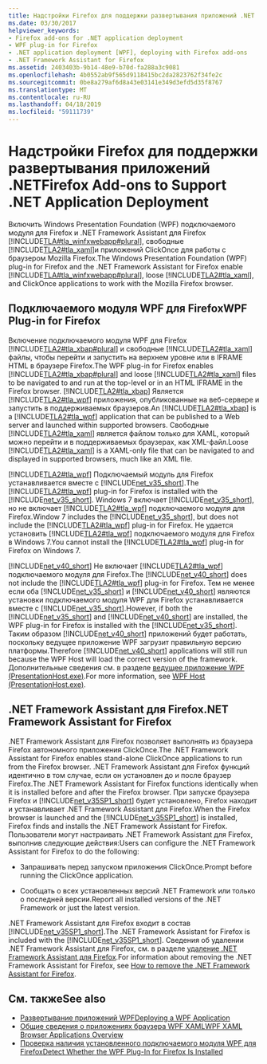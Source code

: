 ```yaml
---
title: Надстройки Firefox для поддержки развертывания приложений .NET
ms.date: 03/30/2017
helpviewer_keywords:
- Firefox add-ons for .NET application deployment
- WPF plug-in for Firefox
- .NET application deployment [WPF], deploying with Firefox add-ons
- .NET Framework Assistant for Firefox
ms.assetid: 2403403b-9b14-48e9-b70d-fa288a3c9081
ms.openlocfilehash: 4b0552ab9f565d9118415bc2da2823762f34fe2c
ms.sourcegitcommit: 0be8a279af6d8a43e03141e349d3efd5d35f8767
ms.translationtype: MT
ms.contentlocale: ru-RU
ms.lasthandoff: 04/18/2019
ms.locfileid: "59111739"
---
```

# <a name="firefox-add-ons-to-support-net-application-deployment"></a><span data-ttu-id="bbc44-102">Надстройки Firefox для поддержки развертывания приложений .NET</span><span class="sxs-lookup"><span data-stu-id="bbc44-102">Firefox Add-ons to Support .NET Application Deployment</span></span>
<span data-ttu-id="bbc44-103">Включить Windows Presentation Foundation (WPF) подключаемого модуля для Firefox и .NET Framework Assistant для Firefox [!INCLUDE[TLA#tla_winfxwebapp#plural](../../../../includes/tlasharptla-winfxwebappsharpplural-md.md)], свободные [!INCLUDE[TLA2#tla_xaml](../../../../includes/tla2sharptla-xaml-md.md)]и приложений ClickOnce для работы с браузером Mozilla Firefox.</span><span class="sxs-lookup"><span data-stu-id="bbc44-103">The Windows Presentation Foundation (WPF) plug-in for Firefox and the .NET Framework Assistant for Firefox enable [!INCLUDE[TLA#tla_winfxwebapp#plural](../../../../includes/tlasharptla-winfxwebappsharpplural-md.md)], loose [!INCLUDE[TLA2#tla_xaml](../../../../includes/tla2sharptla-xaml-md.md)], and ClickOnce applications to work with the Mozilla Firefox browser.</span></span>  
  
## <a name="wpf-plug-in-for-firefox"></a><span data-ttu-id="bbc44-104">Подключаемого модуля WPF для Firefox</span><span class="sxs-lookup"><span data-stu-id="bbc44-104">WPF Plug-in for Firefox</span></span>  
 <span data-ttu-id="bbc44-105">Включение подключаемого модуля WPF для Firefox [!INCLUDE[TLA2#tla_xbap#plural](../../../../includes/tla2sharptla-xbapsharpplural-md.md)] и свободные [!INCLUDE[TLA2#tla_xaml](../../../../includes/tla2sharptla-xaml-md.md)] файлы, чтобы перейти и запустить на верхнем уровне или в IFRAME HTML в браузере Firefox.</span><span class="sxs-lookup"><span data-stu-id="bbc44-105">The WPF plug-in for Firefox enables [!INCLUDE[TLA2#tla_xbap#plural](../../../../includes/tla2sharptla-xbapsharpplural-md.md)] and loose [!INCLUDE[TLA2#tla_xaml](../../../../includes/tla2sharptla-xaml-md.md)] files to be navigated to and run at the top-level or in an HTML IFRAME in the Firefox browser.</span></span> <span data-ttu-id="bbc44-106">[!INCLUDE[TLA2#tla_xbap](../../../../includes/tla2sharptla-xbap-md.md)] Является [!INCLUDE[TLA2#tla_wpf](../../../../includes/tla2sharptla-wpf-md.md)] приложения, опубликованные на веб-сервере и запустить в поддерживаемых браузеров.</span><span class="sxs-lookup"><span data-stu-id="bbc44-106">An [!INCLUDE[TLA2#tla_xbap](../../../../includes/tla2sharptla-xbap-md.md)] is a [!INCLUDE[TLA2#tla_wpf](../../../../includes/tla2sharptla-wpf-md.md)] application that can be published to a Web server and launched within supported browsers.</span></span> <span data-ttu-id="bbc44-107">Свободные [!INCLUDE[TLA2#tla_xaml](../../../../includes/tla2sharptla-xaml-md.md)] является файлом только для XAML, который можно перейти и в поддерживаемых браузерах, как XML-файл.</span><span class="sxs-lookup"><span data-stu-id="bbc44-107">Loose [!INCLUDE[TLA2#tla_xaml](../../../../includes/tla2sharptla-xaml-md.md)] is a XAML-only file that can be navigated to and displayed in supported browsers, much like an XML file.</span></span>  
  
 <span data-ttu-id="bbc44-108">[!INCLUDE[TLA2#tla_wpf](../../../../includes/tla2sharptla-wpf-md.md)] Подключаемый модуль для Firefox устанавливается вместе с [!INCLUDE[net_v35_short](../../../../includes/net-v35-short-md.md)].</span><span class="sxs-lookup"><span data-stu-id="bbc44-108">The [!INCLUDE[TLA2#tla_wpf](../../../../includes/tla2sharptla-wpf-md.md)] plug-in for Firefox is installed with the [!INCLUDE[net_v35_short](../../../../includes/net-v35-short-md.md)].</span></span> <span data-ttu-id="bbc44-109">Windows 7 включает [!INCLUDE[net_v35_short](../../../../includes/net-v35-short-md.md)], но не включает [!INCLUDE[TLA2#tla_wpf](../../../../includes/tla2sharptla-wpf-md.md)] подключаемого модуля для Firefox.</span><span class="sxs-lookup"><span data-stu-id="bbc44-109">Window 7 includes the [!INCLUDE[net_v35_short](../../../../includes/net-v35-short-md.md)], but does not include the [!INCLUDE[TLA2#tla_wpf](../../../../includes/tla2sharptla-wpf-md.md)] plug-in for Firefox.</span></span> <span data-ttu-id="bbc44-110">Не удается установить [!INCLUDE[TLA2#tla_wpf](../../../../includes/tla2sharptla-wpf-md.md)] подключаемого модуля для Firefox в Windows 7.</span><span class="sxs-lookup"><span data-stu-id="bbc44-110">You cannot install the [!INCLUDE[TLA2#tla_wpf](../../../../includes/tla2sharptla-wpf-md.md)] plug-in for Firefox on Windows 7.</span></span>  
  
 <span data-ttu-id="bbc44-111">[!INCLUDE[net_v40_short](../../../../includes/net-v40-short-md.md)] Не включает [!INCLUDE[TLA2#tla_wpf](../../../../includes/tla2sharptla-wpf-md.md)] подключаемого модуля для Firefox.</span><span class="sxs-lookup"><span data-stu-id="bbc44-111">The [!INCLUDE[net_v40_short](../../../../includes/net-v40-short-md.md)] does not include the [!INCLUDE[TLA2#tla_wpf](../../../../includes/tla2sharptla-wpf-md.md)] plug-in for Firefox.</span></span> <span data-ttu-id="bbc44-112">Тем не менее если оба [!INCLUDE[net_v35_short](../../../../includes/net-v35-short-md.md)] и [!INCLUDE[net_v40_short](../../../../includes/net-v40-short-md.md)] являются установки подключаемого модуля WPF для Firefox устанавливается вместе с [!INCLUDE[net_v35_short](../../../../includes/net-v35-short-md.md)].</span><span class="sxs-lookup"><span data-stu-id="bbc44-112">However, if both the [!INCLUDE[net_v35_short](../../../../includes/net-v35-short-md.md)] and [!INCLUDE[net_v40_short](../../../../includes/net-v40-short-md.md)] are installed, the WPF plug-in for Firefox is installed with the [!INCLUDE[net_v35_short](../../../../includes/net-v35-short-md.md)].</span></span> <span data-ttu-id="bbc44-113">Таким образом [!INCLUDE[net_v40_short](../../../../includes/net-v40-short-md.md)] приложений будет работать, поскольку ведущее приложение WPF загрузит правильную версию платформы.</span><span class="sxs-lookup"><span data-stu-id="bbc44-113">Therefore [!INCLUDE[net_v40_short](../../../../includes/net-v40-short-md.md)] applications will still run because the WPF Host will load the correct version of the framework.</span></span> <span data-ttu-id="bbc44-114">Дополнительные сведения см. в разделе [ведущее приложение WPF (PresentationHost.exe)](wpf-host-presentationhost-exe.md).</span><span class="sxs-lookup"><span data-stu-id="bbc44-114">For more information, see [WPF Host (PresentationHost.exe)](wpf-host-presentationhost-exe.md).</span></span>  
  
## <a name="net-framework-assistant-for-firefox"></a><span data-ttu-id="bbc44-115">.NET Framework Assistant для Firefox</span><span class="sxs-lookup"><span data-stu-id="bbc44-115">.NET Framework Assistant for Firefox</span></span>  
 <span data-ttu-id="bbc44-116">.NET Framework Assistant для Firefox позволяет выполнять из браузера Firefox автономного приложения ClickOnce.</span><span class="sxs-lookup"><span data-stu-id="bbc44-116">The .NET Framework Assistant for Firefox enables stand-alone ClickOnce applications to run from the Firefox browser.</span></span> <span data-ttu-id="bbc44-117">.NET Framework Assistant для Firefox функций идентично в том случае, если он установлен до и после браузер Firefox.</span><span class="sxs-lookup"><span data-stu-id="bbc44-117">The .NET Framework Assistant for Firefox functions identically when it is installed before and after the Firefox browser.</span></span> <span data-ttu-id="bbc44-118">При запуске браузера Firefox и [!INCLUDE[net_v35SP1_short](../../../../includes/net-v35sp1-short-md.md)] будет установлено, Firefox находит и устанавливает .NET Framework Assistant для Firefox.</span><span class="sxs-lookup"><span data-stu-id="bbc44-118">When the Firefox browser is launched and the [!INCLUDE[net_v35SP1_short](../../../../includes/net-v35sp1-short-md.md)] is installed, Firefox finds and installs the .NET Framework Assistant for Firefox.</span></span> <span data-ttu-id="bbc44-119">Пользователи могут настраивать .NET Framework Assistant для Firefox, выполнив следующие действия:</span><span class="sxs-lookup"><span data-stu-id="bbc44-119">Users can configure the .NET Framework Assistant for Firefox to do the following:</span></span>  
  
-   <span data-ttu-id="bbc44-120">Запрашивать перед запуском приложения ClickOnce.</span><span class="sxs-lookup"><span data-stu-id="bbc44-120">Prompt before running the ClickOnce application.</span></span>  
  
-   <span data-ttu-id="bbc44-121">Сообщать о всех установленных версий .NET Framework или только о последней версии.</span><span class="sxs-lookup"><span data-stu-id="bbc44-121">Report all installed versions of the .NET Framework or just the latest version.</span></span>  
  
 <span data-ttu-id="bbc44-122">.NET Framework Assistant для Firefox входит в состав [!INCLUDE[net_v35SP1_short](../../../../includes/net-v35sp1-short-md.md)].</span><span class="sxs-lookup"><span data-stu-id="bbc44-122">The .NET Framework Assistant for Firefox is included with the [!INCLUDE[net_v35SP1_short](../../../../includes/net-v35sp1-short-md.md)].</span></span> <span data-ttu-id="bbc44-123">Сведения об удалении .NET Framework Assistant для Firefox, см. в разделе [удаление .NET Framework Assistant для Firefox](https://go.microsoft.com/fwlink/?LinkId=177944).</span><span class="sxs-lookup"><span data-stu-id="bbc44-123">For information about removing the .NET Framework Assistant for Firefox, see [How to remove the .NET Framework Assistant for Firefox](https://go.microsoft.com/fwlink/?LinkId=177944).</span></span>  
  
## <a name="see-also"></a><span data-ttu-id="bbc44-124">См. также</span><span class="sxs-lookup"><span data-stu-id="bbc44-124">See also</span></span>

- [<span data-ttu-id="bbc44-125">Развертывание приложений WPF</span><span class="sxs-lookup"><span data-stu-id="bbc44-125">Deploying a WPF Application</span></span>](deploying-a-wpf-application-wpf.md)
- [<span data-ttu-id="bbc44-126">Общие сведения о приложениях браузера WPF XAML</span><span class="sxs-lookup"><span data-stu-id="bbc44-126">WPF XAML Browser Applications Overview</span></span>](wpf-xaml-browser-applications-overview.md)
- [<span data-ttu-id="bbc44-127">Проверка наличия установленного подключаемого модуля WPF для Firefox</span><span class="sxs-lookup"><span data-stu-id="bbc44-127">Detect Whether the WPF Plug-In for Firefox Is Installed</span></span>](how-to-detect-whether-the-wpf-plug-in-for-firefox-is-installed.md)
